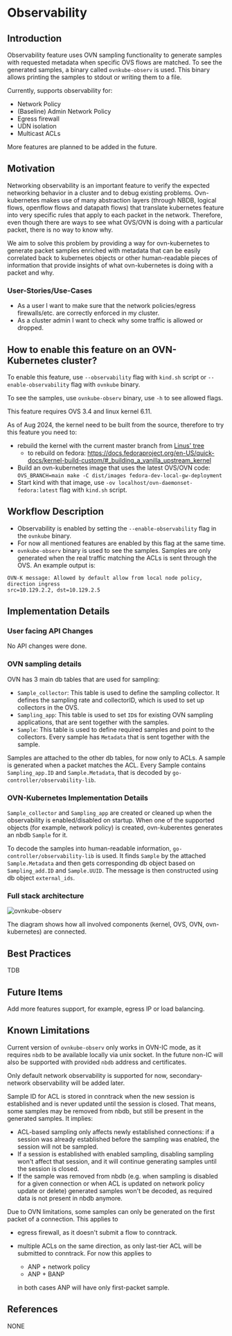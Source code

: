 # Observability

## Introduction

Observability feature uses OVN sampling functionality to generate samples with requested metadata when
specific OVS flows are matched. To see the generated samples, a binary called `ovnkube-observ` is used.
This binary allows printing the samples to stdout or writing them to a file.

Currently, supports observability for:
- Network Policy
- (Baseline) Admin Network Policy
- Egress firewall
- UDN isolation
- Multicast ACLs

More features are planned to be added in the future. 

## Motivation

Networking observability is an important feature to verify the expected networking behavior in a cluster and
to debug existing problems.
Ovn-kubernetes makes use of many abstraction layers (through NBDB, logical flows, openflow flows and datapath flows) 
that translate kubernetes feature into very specific rules that apply 
to each packet in the network. Therefore, even though there are ways to see what OVS/OVN is doing with a particular packet, 
there is no way to know why.

We aim to solve this problem by providing a way for ovn-kubernetes to generate packet samples enriched with metadata 
that can be easily correlated back to kubernetes objects or other human-readable pieces of information that provide 
insights of what ovn-kubernetes is doing with a packet and why.

### User-Stories/Use-Cases

- As a user I want to make sure that the network policies/egress firewalls/etc. are correctly enforced in my cluster.
- As a cluster admin I want to check why some traffic is allowed or dropped.

## How to enable this feature on an OVN-Kubernetes cluster?

To enable this feature, use `--observability` flag with `kind.sh` script or `--enable-observability` flag with `ovnkube` binary.

To see the samples, use `ovnkube-observ` binary, use `-h` to see allowed flags.

This feature requires OVS 3.4 and linux kernel 6.11.

As of Aug 2024, the kernel need to be built from the source, therefore to try this feature you need to:
- rebuild the kernel with the current master branch from [Linus' tree](https://git.kernel.org/pub/scm/linux/kernel/git/torvalds/linux.git)
  - to rebuild on fedora: https://docs.fedoraproject.org/en-US/quick-docs/kernel-build-custom/#_building_a_vanilla_upstream_kernel
- Build an ovn-kubernetes image that uses the latest OVS/OVN code:
`OVS_BRANCH=main make -C dist/images fedora-dev-local-gw-deployment`
- Start kind with that image, use `-ov localhost/ovn-daemonset-fedora:latest` flag with `kind.sh` script.

## Workflow Description

- Observability is enabled by setting the `--enable-observability` flag in the `ovnkube` binary.
- For now all mentioned features are enabled by this flag at the same time.
- `ovnkube-observ` binary is used to see the samples. Samples are only generated when the real traffic matching the ACLs
is sent through the OVS. An example output is:
```
OVN-K message: Allowed by default allow from local node policy, direction ingress
src=10.129.2.2, dst=10.129.2.5
```

## Implementation Details

### User facing API Changes

No API changes were done.

### OVN sampling details

OVN has 3 main db tables that are used for sampling:
- `Sample_collector`: This table is used to define the sampling collector. It defines the sampling rate and collectorID, 
which is used to set up collectors in the OVS. 
- `Sampling_app`: This table is used to set `ID`s for existing OVN sampling applications, that are sent together with the samples.
- `Sample`: This table is used to define required samples and point to the collectors. 
Every sample has `Metadata` that is sent together with the sample.

Samples are attached to the other db tables, for now only to ACLs.
A sample is generated when a packet matches the ACL. Every Sample contains `Sampling_app.ID` and `Sample.Metadata`,
that is decoded by `go-controller/observability-lib`.

### OVN-Kubernetes Implementation Details

`Sample_collector` and `Sampling_app` are created or cleaned up when the observability is enabled/disabled on startup.
When one of the supported objects (for example, network policy) is created, ovn-kuberentes generates an nbdb `Sample` for it.

To decode the samples into human-readable information, `go-controller/observability-lib` is used. It finds `Sample`
by the attached `Sample.Metadata` and then gets corresponding db object based on `Sampling_add.ID` and `Sample.UUID`.
The message is then constructed using db object `external_ids`.

### Full stack architecture

![ovnkube-observ](../images/ovnkube-observ.png)

The diagram shows how all involved components (kernel, OVS, OVN, ovn-kubernetes) are connected.

## Best Practices

TDB

## Future Items

Add more features support, for example, egress IP or load balancing.

## Known Limitations

Current version of `ovnkube-observ` only works in OVN-IC mode, as it requires `nbdb` to be available locally via unix socket.
In the future non-IC will also be supported with provided `nbdb` address and certificates.

Only default network observability is supported for now, secondary-network observability will be added later.

Sample ID for ACL is stored in conntrack when the new session is established and is never updated until the session is closed.
That means, some samples may be removed from nbdb, but still be present in the generated samples. It implies:
- ACL-based sampling only affects newly established connections: if a session was already established before the sampling was enabled,
the session will not be sampled.
- If a session is established with enabled sampling, disabling sampling won't affect that session, and it will continue
generating samples until the session is closed.
- If the sample was removed from nbdb (e.g. when sampling is disabled for a given connection or when ACL is updated on network policy
update or delete) generated samples won't be decoded, as required data is not present in nbdb anymore.

Due to OVN limitations, some samples can only be generated on the first packet of a connection.
This applies to 
- egress firewall, as it doesn't submit a flow to conntrack.
- multiple ACLs on the same direction, as only last-tier ACL will be submitted to conntrack. For now this applies to 
  - ANP + network policy
  - ANP + BANP 
  
  in both cases ANP will have only first-packet sample.

## References

NONE
